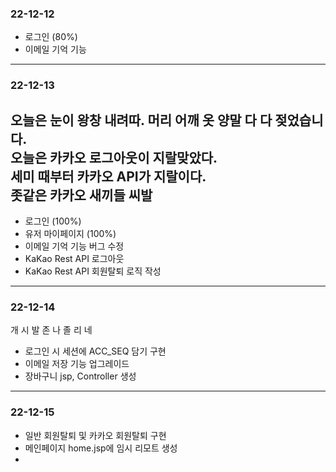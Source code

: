 ### 22-12-12
- 로그인 (80%)
- 이메일 기억 기능
---
### 22-12-13
오늘은 눈이 왕창 내려따. 머리 어깨 옷 양말 다 다 젖었습니다.<br>
오늘은 카카오 로그아웃이 지랄맞았다.<br>
세미 때부터 카카오 API가 지랄이다.<br>
좃같은 카카오 새끼들 씨발
--- 
- 로그인 (100%)
- 유저 마이페이지 (100%)
- 이메일 기억 기능 버그 수정
- KaKao Rest API 로그아웃
- KaKao Rest API 회원탈퇴 로직 작성
---
### 22-12-14
개 시 발 존 나 졸 리 네
- 로그인 시 세션에 ACC_SEQ 담기 구현
- 이메일 저장 기능 업그레이드
- 장바구니 jsp, Controller 생성
---
### 22-12-15
- 일반 회원탈퇴 및 카카오 회원탈퇴 구현
- 메인페이지 home.jsp에 임시 리모트 생성
- 